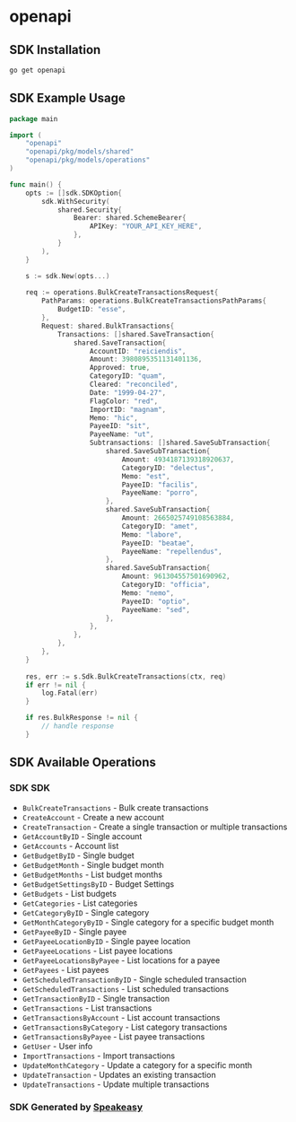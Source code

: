 # openapi

<!-- Start SDK Installation -->
## SDK Installation

```bash
go get openapi
```
<!-- End SDK Installation -->

<!-- Start SDK Example Usage -->
## SDK Example Usage

```go
package main

import (
    "openapi"
    "openapi/pkg/models/shared"
    "openapi/pkg/models/operations"
)

func main() {
    opts := []sdk.SDKOption{
        sdk.WithSecurity(
            shared.Security{
                Bearer: shared.SchemeBearer{
                    APIKey: "YOUR_API_KEY_HERE",
                },
            }
        ),
    }

    s := sdk.New(opts...)
    
    req := operations.BulkCreateTransactionsRequest{
        PathParams: operations.BulkCreateTransactionsPathParams{
            BudgetID: "esse",
        },
        Request: shared.BulkTransactions{
            Transactions: []shared.SaveTransaction{
                shared.SaveTransaction{
                    AccountID: "reiciendis",
                    Amount: 3980895351131401136,
                    Approved: true,
                    CategoryID: "quam",
                    Cleared: "reconciled",
                    Date: "1999-04-27",
                    FlagColor: "red",
                    ImportID: "magnam",
                    Memo: "hic",
                    PayeeID: "sit",
                    PayeeName: "ut",
                    Subtransactions: []shared.SaveSubTransaction{
                        shared.SaveSubTransaction{
                            Amount: 4934187139318920637,
                            CategoryID: "delectus",
                            Memo: "est",
                            PayeeID: "facilis",
                            PayeeName: "porro",
                        },
                        shared.SaveSubTransaction{
                            Amount: 2665025749108563884,
                            CategoryID: "amet",
                            Memo: "labore",
                            PayeeID: "beatae",
                            PayeeName: "repellendus",
                        },
                        shared.SaveSubTransaction{
                            Amount: 961304557501690962,
                            CategoryID: "officia",
                            Memo: "nemo",
                            PayeeID: "optio",
                            PayeeName: "sed",
                        },
                    },
                },
            },
        },
    }
    
    res, err := s.Sdk.BulkCreateTransactions(ctx, req)
    if err != nil {
        log.Fatal(err)
    }

    if res.BulkResponse != nil {
        // handle response
    }
```
<!-- End SDK Example Usage -->

<!-- Start SDK Available Operations -->
## SDK Available Operations

### SDK SDK

* `BulkCreateTransactions` - Bulk create transactions
* `CreateAccount` - Create a new account
* `CreateTransaction` - Create a single transaction or multiple transactions
* `GetAccountByID` - Single account
* `GetAccounts` - Account list
* `GetBudgetByID` - Single budget
* `GetBudgetMonth` - Single budget month
* `GetBudgetMonths` - List budget months
* `GetBudgetSettingsByID` - Budget Settings
* `GetBudgets` - List budgets
* `GetCategories` - List categories
* `GetCategoryByID` - Single category
* `GetMonthCategoryByID` - Single category for a specific budget month
* `GetPayeeByID` - Single payee
* `GetPayeeLocationByID` - Single payee location
* `GetPayeeLocations` - List payee locations
* `GetPayeeLocationsByPayee` - List locations for a payee
* `GetPayees` - List payees
* `GetScheduledTransactionByID` - Single scheduled transaction
* `GetScheduledTransactions` - List scheduled transactions
* `GetTransactionByID` - Single transaction
* `GetTransactions` - List transactions
* `GetTransactionsByAccount` - List account transactions
* `GetTransactionsByCategory` - List category transactions
* `GetTransactionsByPayee` - List payee transactions
* `GetUser` - User info
* `ImportTransactions` - Import transactions
* `UpdateMonthCategory` - Update a category for a specific month
* `UpdateTransaction` - Updates an existing transaction
* `UpdateTransactions` - Update multiple transactions

<!-- End SDK Available Operations -->

### SDK Generated by [Speakeasy](https://docs.speakeasyapi.dev/docs/using-speakeasy/client-sdks)

